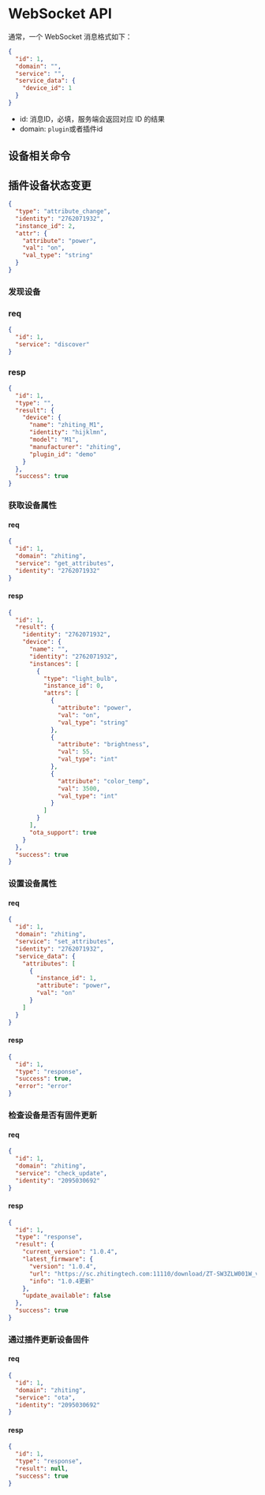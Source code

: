 # WebSocket API

通常，一个 WebSocket 消息格式如下：

```json
{
  "id": 1,
  "domain": "",
  "service": "",
  "service_data": {
    "device_id": 1
  }
}
```

* id: 消息ID，必填，服务端会返回对应 ID 的结果
* domain: `plugin`或者插件id

## 设备相关命令

## 插件设备状态变更

```json
{
  "type": "attribute_change",
  "identity": "2762071932",
  "instance_id": 2,
  "attr": {
    "attribute": "power",
    "val": "on",
    "val_type": "string"
  }
}
```

### 发现设备

### req

```json
{
  "id": 1,
  "service": "discover"
}
```

### resp

```json
{
  "id": 1,
  "type": "",
  "result": {
    "device": {
      "name": "zhiting_M1",
      "identity": "hijklmn",
      "model": "M1",
      "manufacturer": "zhiting",
      "plugin_id": "demo"
    }
  },
  "success": true
}
```

### 获取设备属性

#### req

```json
{
  "id": 1,
  "domain": "zhiting",
  "service": "get_attributes",
  "identity": "2762071932"
}
```

#### resp

```json
{
  "id": 1,
  "result": {
    "identity": "2762071932",
    "device": {
      "name": "",
      "identity": "2762071932",
      "instances": [
        {
          "type": "light_bulb",
          "instance_id": 0,
          "attrs": [
            {
              "attribute": "power",
              "val": "on",
              "val_type": "string"
            },
            {
              "attribute": "brightness",
              "val": 55,
              "val_type": "int"
            },
            {
              "attribute": "color_temp",
              "val": 3500,
              "val_type": "int"
            }
          ]
        }
      ],
      "ota_support": true
    }
  },
  "success": true
}
```

### 设置设备属性

#### req

```json
{
  "id": 1,
  "domain": "zhiting",
  "service": "set_attributes",
  "identity": "2762071932",
  "service_data": {
    "attributes": [
      {
        "instance_id": 1,
        "attribute": "power",
        "val": "on"
      }
    ]
  }
}

```

#### resp

```json
{
  "id": 1,
  "type": "response",
  "success": true,
  "error": "error"
}
```

### 检查设备是否有固件更新

#### req

```json
{
  "id": 1,
  "domain": "zhiting",
  "service": "check_update",
  "identity": "2095030692"
}
```

#### resp

```json
{
  "id": 1,
  "type": "response",
  "result": {
    "current_version": "1.0.4",
    "latest_firmware": {
      "version": "1.0.4",
      "url": "https://sc.zhitingtech.com:11110/download/ZT-SW3ZLW001W_v1.0.4.bin",
      "info": "1.0.4更新"
    },
    "update_available": false
  },
  "success": true
}
```

### 通过插件更新设备固件

#### req

```json
{
  "id": 1,
  "domain": "zhiting",
  "service": "ota",
  "identity": "2095030692"
}
```

#### resp

```json
{
  "id": 1,
  "type": "response",
  "result": null,
  "success": true
}
```
